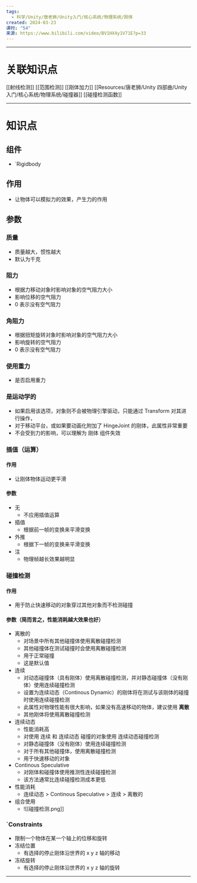 ```yaml
---
tags:
  - 科学/Unity/唐老狮/Unity入门/核心系统/物理系统/刚体
created: 2024-03-23
课时: "54"
来源: https://www.bilibili.com/video/BV1HX4y1V71E?p=33
---
```


---
# 关联知识点

[[射线检测]] [[范围检测]] [[刚体加力]] [[Resources/唐老狮/Unity 四部曲/Unity 入门/核心系统/物理系统/碰撞器]]  [[碰撞检测函数]]

---
# 知识点

## 组件

- `Rigidbody
## 作用

- 让物体可以模拟力的效果，产生力的作用
## 参数

### 质量

- 质量越大，惯性越大
- 默认为千克
### 阻力

- 根据力移动对象时影响对象的空气阻力大小
- 影响位移的空气阻力
- 0 表示没有空气阻力
### 角阻力

- 根据扭矩旋转对象时影响对象的空气阻力大小
- 影响旋转的空气阻力
- 0 表示没有空气阻力
### 使用重力

- 是否启用重力
### 是运动学的

- 如果启用该选项，对象则不会被物理引擎驱动，只能通过 Transform 对其进行操作，
- 对于移动平台，或如果要动画化附加了 HingeJoint 的刚体，此属性非常重要
- 不会受到力的影响，可以理解为 刚体 组件失效
### 插值（运算）

#### 作用

- 让刚体物体运动更平滑
#### 参数

- 无
	- 不应用插值运算
- 插值
	- 根据前一帧的变换来平滑变换
- 外推
	- 根据下一帧的变换来平滑变换
- 注
	- 物理帧越长效果越明显
### 碰撞检测

#### 作用

- 用于防止快速移动的对象穿过其他对象而不检测碰撞
#### 参数（简而言之，性能消耗越大效果也好）

- 离散的
	- 对场景中所有其他碰撞体使用离散碰撞检测
	- 其他碰撞体在测试碰撞时会使用离散碰撞检测
	- 用于正常碰撞
	- 这是默认值
- 连续
	- 对动态碰撞体（具有刚体）使用离散碰撞检测，并对静态碰撞体（没有刚体）使用连续碰撞检测
	- 设置为连续动态（Continous Dynamic）的刚体将在测试与该刚体的碰撞时使用连续碰撞检测
	- 此属性对物理性能有很大影响，如果没有高速移动的物体，建议使用 **离散**
	- 其他刚体将使用离散碰撞检测
- 连续动态
	- 性能消耗高
	- 对使用 连续 和 连续动态 碰撞的对象使用 连续动态碰撞检测
	- 对静态碰撞体（没有刚体）使用连续碰撞检测
	- 对于所有其他碰撞体，使用离散碰撞检测
	- 用于快速移动的对象
- Continous Speculative
	- 对刚体和碰撞体使用推测性连续碰撞检测
	- 该方法通常比连续碰撞检测成本更低
- 性能消耗
	- 连续动态 > Continous Speculative > 连续 > 离散的
- 组合使用
	- ![[碰撞检测.png]]
### `Constraints

- 限制一个物体在某一个轴上的位移和旋转
- 冻结位置
	- 有选择的停止刚体沿世界的 x y z 轴的移动
- 冻结旋转
	- 有选择的停止刚体沿世界的 x y z 轴的旋转

---


